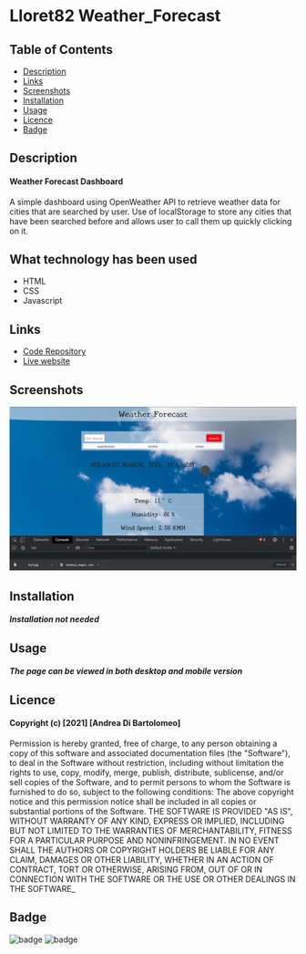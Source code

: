 # Lloret82 Weather_Forecast



## Table of Contents

* [Description](#Description)
* [Links](#links)
* [Screenshots](#Screenshots)
* [Installation](#installation)
* [Usage](#Usage)
* [Licence](#Licence)
* [Badge](#Badge)

## Description

#### Weather Forecast Dashboard
A simple dashboard using OpenWeather API to retrieve weather data for cities that are searched by user. Use of localStorage to store any cities that have been searched before and allows user to call them up quickly clicking on it.


## What technology has been used
* HTML
* CSS
* Javascript


## Links

* [Code Repository](https://github.com/Lloret82/Weather_Forecast_Dashboard)
* [Live website](https://lloret82.github.io/Weather_Forecast_Dashboard/)



## Screenshots


 ![Live page Picture](/sshot.png)


## Installation

#### _Installation not needed_

## Usage

#### _The page can be viewed in both desktop and mobile version_




## Licence

#### Copyright (c) [2021] [Andrea Di Bartolomeo]
Permission is hereby granted, free of charge, to any person obtaining a copy
of this software and associated documentation files (the "Software"), to deal
in the Software without restriction, including without limitation the rights
to use, copy, modify, merge, publish, distribute, sublicense, and/or sell
copies of the Software, and to permit persons to whom the Software is
furnished to do so, subject to the following conditions:
The above copyright notice and this permission notice shall be included in all
copies or substantial portions of the Software.
THE SOFTWARE IS PROVIDED "AS IS", WITHOUT WARRANTY OF ANY KIND, EXPRESS OR
IMPLIED, INCLUDING BUT NOT LIMITED TO THE WARRANTIES OF MERCHANTABILITY,
FITNESS FOR A PARTICULAR PURPOSE AND NONINFRINGEMENT. IN NO EVENT SHALL THE
AUTHORS OR COPYRIGHT HOLDERS BE LIABLE FOR ANY CLAIM, DAMAGES OR OTHER
LIABILITY, WHETHER IN AN ACTION OF CONTRACT, TORT OR OTHERWISE, ARISING FROM,
OUT OF OR IN CONNECTION WITH THE SOFTWARE OR THE USE OR OTHER DEALINGS IN THE
SOFTWARE_

## Badge
![badge](https://img.shields.io/amo/rating/5?style=plastic)
![badge](https://img.shields.io/github/release-date/Lloret82/Horiseon_Code_Refactor_Homework_1)